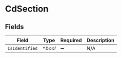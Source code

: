 # CdSection


## Fields

| Field              | Type               | Required           | Description        |
| ------------------ | ------------------ | ------------------ | ------------------ |
| `IsIdentified`     | **bool*            | :heavy_minus_sign: | N/A                |
